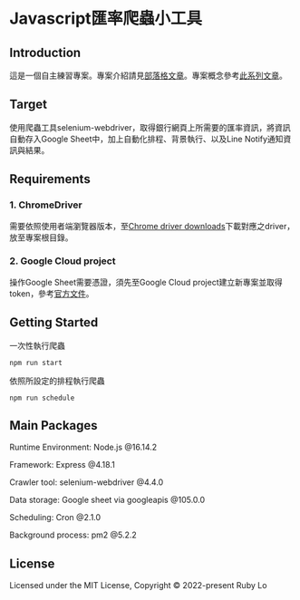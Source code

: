 # Javascript匯率爬蟲小工具
## Introduction
這是一個自主練習專案。專案介紹請見[部落格文章](https://rubylo718.github.io/2022/11/06/JScrawler-1/)。專案概念參考[此系列文章](https://ithelp.ithome.com.tw/users/20103256/ironman/2940)。

## Target
使用爬蟲工具selenium-webdriver，取得銀行網頁上所需要的匯率資訊，將資訊自動存入Google Sheet中，加上自動化排程、背景執行、以及Line Notify通知資訊與結果。

## Requirements
### 1. ChromeDriver
需要依照使用者端瀏覽器版本，至[Chrome driver downloads](https://chromedriver.chromium.org/downloads)下載對應之driver，放至專案根目錄。

### 2. Google Cloud project
操作Google Sheet需要憑證，須先至Google Cloud project建立新專案並取得token，參考[官方文件](https://developers.google.com/sheets/api/quickstart/nodejs)。

## Getting Started
一次性執行爬蟲

`npm run start`

依照所設定的排程執行爬蟲

`npm run schedule`

## Main Packages

Runtime Environment: Node.js @16.14.2

Framework: Express @4.18.1

Crawler tool: selenium-webdriver @4.4.0

Data storage: Google sheet via googleapis @105.0.0

Scheduling: Cron @2.1.0

Background process: pm2 @5.2.2

## License

Licensed under the MIT License, Copyright © 2022-present Ruby Lo